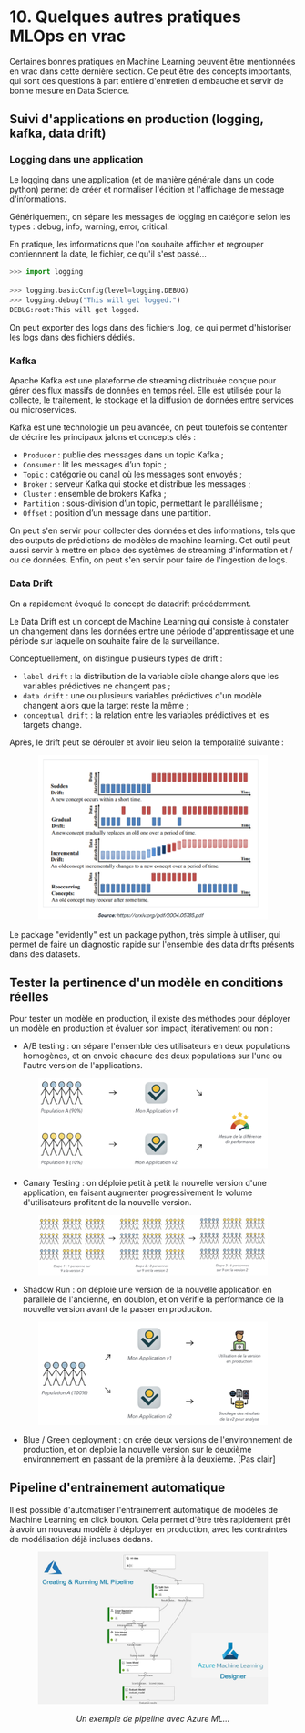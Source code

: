 # 10. Quelques autres pratiques MLOps en vrac

Certaines bonnes pratiques en Machine Learning peuvent être mentionnées en vrac dans cette dernière section. Ce peut être des concepts importants, qui sont des questions à part entière d'entretien d'embauche et servir de bonne mesure en Data Science.

## Suivi d'applications en production (logging, kafka, data drift)

### Logging dans une application

Le logging dans une application (et de manière générale dans un code python) permet de créer et normaliser l'édition et l'affichage de message d'informations.

Génériquement, on sépare les messages de logging en catégorie selon les types : debug, info, warning, error, critical.

En pratique, les informations que l'on souhaite afficher et regrouper contiennnent la date, le fichier, ce qu'il s'est passé...

```python
>>> import logging

>>> logging.basicConfig(level=logging.DEBUG)
>>> logging.debug("This will get logged.")
DEBUG:root:This will get logged.
```

On peut exporter des logs dans des fichiers .log, ce qui permet d'historiser les logs dans des fichiers dédiés.

### Kafka 

Apache Kafka est une plateforme de streaming distribuée conçue pour gérer des flux massifs de données en temps réel. Elle est utilisée pour la collecte, le traitement, le stockage et la diffusion de données entre services ou microservices.

Kafka est une technologie un peu avancée, on peut toutefois se contenter de décrire les principaux jalons et concepts clés : 
- `Producer` : publie des messages dans un topic Kafka ;
- `Consumer` : lit les messages d’un topic ;
- `Topic` : catégorie ou canal où les messages sont envoyés ;
- `Broker` : serveur Kafka qui stocke et distribue les messages ;
- `Cluster` : ensemble de brokers Kafka ;
- `Partition` : sous-division d’un topic, permettant le parallélisme ;
- `Offset` : position d’un message dans une partition.

On peut s'en servir pour collecter des données et des informations, tels que des outputs de prédictions de modèles de machine learning. Cet outil peut aussi servir à mettre en place des systèmes de streaming d'information et / ou de données. Enfin, on peut s'en servir pour faire de l'ingestion de logs.

### Data Drift

On a rapidement évoqué le concept de datadrift précédemment.

Le Data Drift est un concept de Machine Learning qui consiste à constater un changement dans les données entre une période d'apprentissage et une période sur laquelle on souhaite faire de la surveillance.

Conceptuellement, on distingue plusieurs types de drift : 
- `label drift` : la distribution de la variable cible change alors que les variables prédictives ne changent pas ;
- `data drift` : une ou plusieurs variables prédictives d'un modèle changent alors que la target reste la même ; 
- `conceptual drift` : la relation entre les variables prédictives et les targets change.

Après, le drift peut se dérouler et avoir lieu selon la temporalité suivante : 

<p align="center">
    <img src="./resources/10_mlops/time_drift.png" width="80%"/>
</p>

Le package "evidently" est un package python, très simple à utiliser, qui permet de faire un diagnostic rapide sur l'ensemble des data drifts présents dans des datasets.

## Tester la pertinence d'un modèle en conditions réelles

Pour tester un modèle en production, il existe des méthodes pour déployer un modèle en production et évaluer son impact, itérativement ou non :

- A/B testing : on sépare l'ensemble des utilisateurs en deux populations homogènes, et on envoie chacune des deux populations sur l'une ou l'autre version de l'applications.

<p align="center">
    <img src="./resources/10_mlops/abtesting.png" width="80%"/>
</p>

- Canary Testing : on déploie petit à petit la nouvelle version d'une application, en faisant augmenter progressivement le volume d'utilisateurs profitant de la nouvelle version.

<p align="center">
    <img src="./resources/10_mlops/canarytesting.png" width="80%"/>
</p>

- Shadow Run : on déploie une version de la nouvelle application en parallèle de l'ancienne, en doublon, et on vérifie la performance de la nouvelle version avant de la passer en produciton.

<p align="center">
    <img src="./resources/10_mlops/shadowruntesting.png" width="80%"/>
</p>

- Blue / Green deployment : on crée deux versions de l'environnement de production, et on déploie la nouvelle version sur le deuxième environnement en passant de la première à la deuxième.
[Pas clair]


## Pipeline d'entrainement automatique

Il est possible d'automatiser l'entrainement automatique de modèles de Machine Learning en click bouton. Cela permet d'être très rapidement prêt à avoir un nouveau modèle à déployer en production, avec les contraintes de modélisation déjà incluses dedans.

<p align="center">
    <img src="./resources/10_mlops/pipelines.png" width="80%"/>
</p>
<center><i>Un exemple de pipeline avec Azure ML...</i></center>
